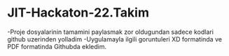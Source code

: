 # JIT-Hackaton-22.Takim

-Proje dosyalarinin tamamini paylasmak zor oldugundan sadece kodlari github uzerinden yolladim
-Uygulamayla ilgili goruntuleri XD formatinda ve PDF formatinda Githubda ekledim.

